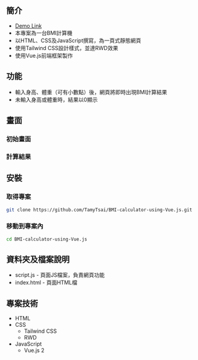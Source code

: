 ## 簡介
- [Demo Link](https://tamytsai.github.io/BMI-calculator-using-Vue.js/)
- 本專案為一台BMI計算機
- 以HTML、CSS及JavaScript撰寫，為一頁式靜態網頁
- 使用Tailwind CSS設計樣式，並達RWD效果
- 使用Vue.js前端框架製作

## 功能
- 輸入身高、體重（可有小數點）後，網頁將即時出現BMI計算結果
- 未輸入身高或體重時，結果以0顯示

## 畫面
### 初始畫面

### 計算結果

## 安裝
### 取得專案
```bash
git clone https://github.com/TamyTsai/BMI-calculator-using-Vue.js.git
```
### 移動到專案內
```bash
cd BMI-calculator-using-Vue.js
```

## 資料夾及檔案說明
- script.js - 頁面JS檔案，負責網頁功能
- index.html - 頁面HTML檔

## 專案技術
- HTML
- CSS
  - Tailwind CSS
  - RWD
- JavaScript
  - Vue.js 2
